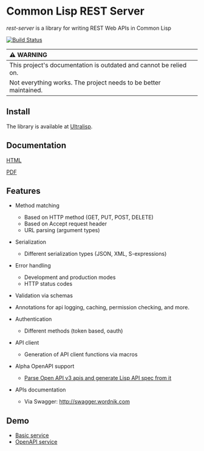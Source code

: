 Common Lisp REST Server
=======================

*rest-server* is a library for writing REST Web APIs in Common Lisp

[![Build Status](https://travis-ci.org/mmontone/cl-rest-server.svg?branch=master)](https://travis-ci.org/mmontone/cl-rest-server)

| :warning: WARNING                                                 |
|:------------------------------------------------------------------|
| This project's documentation is outdated and cannot be relied on. |
| Not everything works. The project needs to be better maintained.  |


## Install

The library is available at [Ultralisp](https://ultralisp.org).

## Documentation

[HTML](/doc/cl-rest-server)

[PDF](/doc/cl-rest-server.pdf)

## Features

* Method matching
  - Based on HTTP method (GET, PUT, POST, DELETE)
  - Based on Accept request header
  - URL parsing (argument types)

* Serialization
  - Different serialization types (JSON, XML, S-expressions)

* Error handling
  - Development and production modes
  - HTTP status codes

* Validation via schemas

* Annotations for api logging, caching, permission checking, and more.

* Authentication
  - Different methods (token based, oauth)

* API client
  - Generation of API client functions via macros
  
* Alpha OpenAPI support
  - [Parse Open API v3 apis and generate Lisp API spec from it](test/openapi.lisp)

* APIs documentation
  - Via Swagger: http://swagger.wordnik.com

## Demo

* [Basic service](/demo)
* [OpenAPI service](/demo/openapi)
